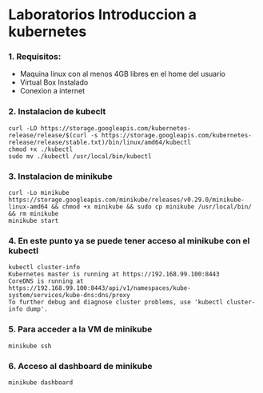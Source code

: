 # Laboratorios Introduccion a kubernetes

### 1. Requisitos:
- Maquina linux con al menos 4GB libres en el home del usuario
- Virtual Box Instalado
- Conexion a internet
### 2. Instalacion de kubeclt
    curl -LO https://storage.googleapis.com/kubernetes-release/release/$(curl -s https://storage.googleapis.com/kubernetes-release/release/stable.txt)/bin/linux/amd64/kubectl
    chmod +x ./kubectl
    sudo mv ./kubectl /usr/local/bin/kubectl
### 3. Instalacion de minikube
    curl -Lo minikube https://storage.googleapis.com/minikube/releases/v0.29.0/minikube-linux-amd64 && chmod +x minikube && sudo cp minikube /usr/local/bin/ && rm minikube
    minikube start
### 4. En este punto ya se puede tener acceso al minikube con el kubectl
    kubectl cluster-info
    Kubernetes master is running at https://192.168.99.100:8443
    CoreDNS is running at https://192.168.99.100:8443/api/v1/namespaces/kube-system/services/kube-dns:dns/proxy
    To further debug and diagnose cluster problems, use 'kubectl cluster-info dump'.
### 5. Para acceder a la VM de minikube
    minikube ssh
### 6. Acceso al dashboard de minikube
    minikube dashboard
